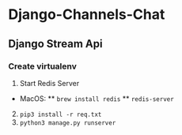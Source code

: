 # Django-Channels-Chat

## Django Stream Api

### Create virtualenv

1) Start Redis Server
* MacOS:
  ** ```brew install redis```
  ** ```redis-server```
2) ```pip3 install -r req.txt```
3) ```python3 manage.py runserver```
  
  
